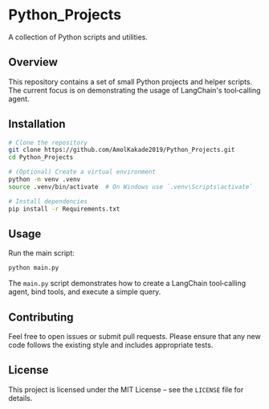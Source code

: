 # Python_Projects

A collection of Python scripts and utilities.

## Overview

This repository contains a set of small Python projects and helper scripts. The current focus is on demonstrating the usage of LangChain's tool‑calling agent.

## Installation

```bash
# Clone the repository
git clone https://github.com/AmolKakade2019/Python_Projects.git
cd Python_Projects

# (Optional) Create a virtual environment
python -m venv .venv
source .venv/bin/activate  # On Windows use `.venv\Scripts\activate`

# Install dependencies
pip install -r Requirements.txt
```

## Usage

Run the main script:

```bash
python main.py
```

The `main.py` script demonstrates how to create a LangChain tool‑calling agent, bind tools, and execute a simple query.

## Contributing

Feel free to open issues or submit pull requests. Please ensure that any new code follows the existing style and includes appropriate tests.

## License

This project is licensed under the MIT License – see the `LICENSE` file for details.
